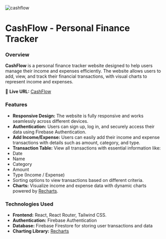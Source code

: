 ![cashflow](https://github.com/user-attachments/assets/c5e6b254-79fb-4084-a2ae-bb874c3b48d7)
# CashFlow - Personal Finance Tracker

### Overview
**CashFlow** is a personal finance tracker website designed to help users manage their income and expenses efficiently. The website allows users to add, view, and track their financial transactions, with visual charts to represent income and expenses.

🔗 **Live URL:** [CashFlow](https://mycashflow-tracker.netlify.app/)

### Features
- **Responsive Design:** The website is fully responsive and works seamlessly across different devices.
- **Authentication:** Users can sign up, log in, and securely access their data using Firebase Authentication.
- **Add Income/Expense:** Users can easily add their income and expense transactions with details such as amount, category, and type.
- **Transaction Table:** View all transactions with essential information like:
 - Date
 - Name
 - Category
 - Amount
 - Type (Income / Expense)
 - Sorting options to view transactions based on different criteria.
- **Charts:** Visualize income and expense data with dynamic charts powered by [Recharts](https://recharts.org/).

### Technologies Used
 - **Frontend:** React, React Router, Tailwind CSS.
 - **Authentication:** Firebase Authentication
 - **Database:** Firebase Firestore for storing user transactions and data
 - **Charting Library:** [Recharts](https://recharts.org/)
